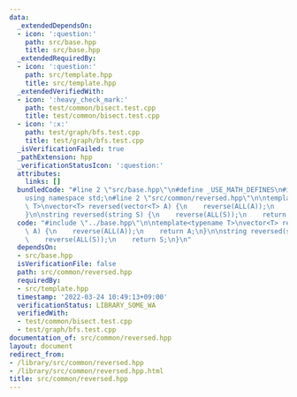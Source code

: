 ```yaml
---
data:
  _extendedDependsOn:
  - icon: ':question:'
    path: src/base.hpp
    title: src/base.hpp
  _extendedRequiredBy:
  - icon: ':question:'
    path: src/template.hpp
    title: src/template.hpp
  _extendedVerifiedWith:
  - icon: ':heavy_check_mark:'
    path: test/common/bisect.test.cpp
    title: test/common/bisect.test.cpp
  - icon: ':x:'
    path: test/graph/bfs.test.cpp
    title: test/graph/bfs.test.cpp
  _isVerificationFailed: true
  _pathExtension: hpp
  _verificationStatusIcon: ':question:'
  attributes:
    links: []
  bundledCode: "#line 2 \"src/base.hpp\"\n#define _USE_MATH_DEFINES\n#include <bits/stdc++.h>\n\
    using namespace std;\n#line 2 \"src/common/reversed.hpp\"\n\ntemplate<typename\
    \ T>\nvector<T> reversed(vector<T> A) {\n    reverse(ALL(A));\n    return A;\n\
    }\n\nstring reversed(string S) {\n    reverse(ALL(S));\n    return S;\n}\n"
  code: "#include \"../base.hpp\"\n\ntemplate<typename T>\nvector<T> reversed(vector<T>\
    \ A) {\n    reverse(ALL(A));\n    return A;\n}\n\nstring reversed(string S) {\n\
    \    reverse(ALL(S));\n    return S;\n}\n"
  dependsOn:
  - src/base.hpp
  isVerificationFile: false
  path: src/common/reversed.hpp
  requiredBy:
  - src/template.hpp
  timestamp: '2022-03-24 10:49:13+09:00'
  verificationStatus: LIBRARY_SOME_WA
  verifiedWith:
  - test/common/bisect.test.cpp
  - test/graph/bfs.test.cpp
documentation_of: src/common/reversed.hpp
layout: document
redirect_from:
- /library/src/common/reversed.hpp
- /library/src/common/reversed.hpp.html
title: src/common/reversed.hpp
---
```

